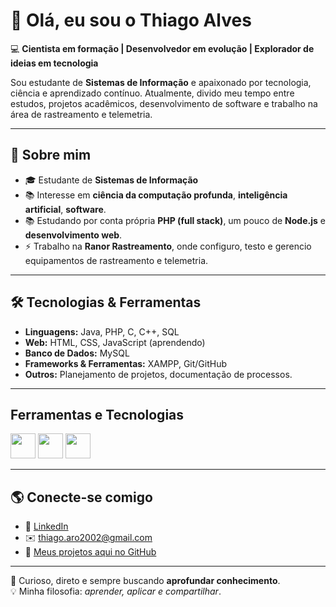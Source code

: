 # 👋 Olá, eu sou o Thiago Alves  

💻 **Cientista em formação | Desenvolvedor em evolução | Explorador de ideias em tecnologia**  

Sou estudante de **Sistemas de Informação** e apaixonado por tecnologia, ciência e aprendizado contínuo. Atualmente, divido meu tempo entre estudos, projetos acadêmicos, desenvolvimento de software e trabalho na área de rastreamento e telemetria.  

---

## 🚀 Sobre mim  
- 🎓 Estudante de **Sistemas de Informação**
- 📚 Interesse em **ciência da computação profunda**, **inteligência artificial**, **software**.
- 📚 Estudando por conta própria **PHP (full stack)**, um pouco de **Node.js** e **desenvolvimento web**. 
- ⚡ Trabalho na **Ranor Rastreamento**, onde configuro, testo e gerencio equipamentos de rastreamento e telemetria.

---

## 🛠️ Tecnologias & Ferramentas  
- **Linguagens:** Java, PHP, C, C++, SQL  
- **Web:** HTML, CSS, JavaScript (aprendendo)  
- **Banco de Dados:** MySQL  
- **Frameworks & Ferramentas:** XAMPP, Git/GitHub  
- **Outros:** Planejamento de projetos, documentação de processos.

---

## Ferramentas e Tecnologias

<img loading="lazy" src="https://cdn.jsdelivr.net/gh/devicons/devicon/icons/git/git-original.svg" width="40" height="40"/>
<img loading="lazy" src="https://cdn.jsdelivr.net/gh/devicons/devicon/icons/java/java-original.svg" width="40" height="40"/> 
<img loading="lazy" src="https://cdn.jsdelivr.net/gh/devicons/devicon/icons/linux/linux-original.svg" width="40" height="40"/>


---

## 🌎 Conecte-se comigo  
- 💼 [LinkedIn](#)  
- ✉️ thiago.aro2002@gmail.com  
- 📂 [Meus projetos aqui no GitHub]([https://github.com/thiago-alve](https://github.com/Thiago-taroliv?tab=repositories))  

---

🔎 Curioso, direto e sempre buscando **aprofundar conhecimento**.  
💡 Minha filosofia: *aprender, aplicar e compartilhar*.  
